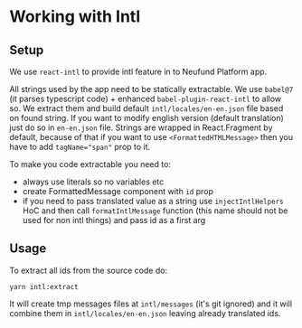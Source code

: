 # Working with Intl

## Setup

We use `react-intl` to provide intl feature in to Neufund Platform app.

All strings used by the app need to be statically extractable. We use `babel@7` (it parses
typescript code) + enhanced `babel-plugin-react-intl` to allow so. We extract them and build default
`intl/locales/en-en.json` file based on found string. If you want to modify english version (default
translation) just do so in `en-en.json` file. Strings are wrapped in React.Fragment by default,
because of that if you want to use `<FormattedHTMLMessage>` then you have to add `tagName="span"`
prop to it.

To make you code extractable you need to:

* always use literals so no variables etc
* create FormattedMessage component with `id` prop
* if you need to pass translated value as a string use `injectIntlHelpers` HoC and then call
  `formatIntlMessage` function (this name should not be used for non intl things) and pass id as a
  first arg

## Usage

To extract all ids from the source code do:

```
yarn intl:extract
```

It will create tmp messages files at `intl/messages` (it's git ignored) and it will combine them in
`intl/locales/en-en.json` leaving already translated ids.
